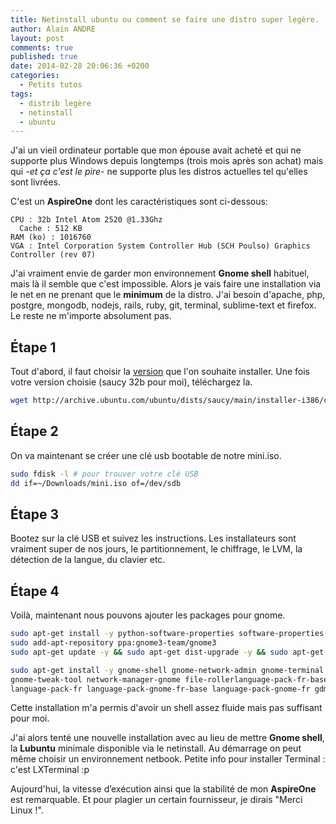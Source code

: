 ```yaml
---
title: Netinstall ubuntu ou comment se faire une distro super legère.
author: Alain ANDRE
layout: post
comments: true
published: true
date: 2014-02-28 20:06:36 +0200
categories:
  - Petits tutos
tags:
  - distrib legère
  - netinstall
  - ubuntu
---
```

J'ai un vieil ordinateur portable que mon épouse avait acheté et qui ne supporte plus Windows depuis longtemps (trois mois après son achat) mais qui -*et ça c'est le pire*- ne supporte plus les distros actuelles tel qu'elles sont livrées.

C'est un **AspireOne** dont les caractéristiques sont ci-dessous:

    CPU : 32b Intel Atom 2520 @1.33Ghz
      Cache : 512 KB
    RAM (ko) : 1016760
    VGA : Intel Corporation System Controller Hub (SCH Poulso) Graphics Controller (rev 07)


J'ai vraiment envie de garder mon environnement **Gnome shell** habituel, mais là il semble que c'est impossible. Alors je vais faire une installation via le net en ne prenant que le **minimum** de la distro. J'ai besoin d'apache, php, postgre, mongodb, nodejs, rails, ruby, git, terminal, sublime-text et firefox. Le reste ne m'importe absolument pas.

## Étape 1

Tout d'abord, il faut choisir la [version][1] que l'on souhaite installer. Une fois votre version choisie (saucy 32b pour moi), téléchargez la.

```bash
wget http://archive.ubuntu.com/ubuntu/dists/saucy/main/installer-i386/current/images/netboot/mini.iso
```

## Étape 2

On va maintenant se créer une clé usb bootable de notre mini.iso.

```bash
sudo fdisk -l # pour trouver votre clé USB
dd if=~/Downloads/mini.iso of=/dev/sdb
```

## Étape 3

Bootez sur la clé USB et suivez les instructions. Les installateurs sont vraiment super de nos jours, le partitionnement, le chiffrage, le LVM, la détection de la langue, du clavier etc.

## Étape 4

Voilà, maintenant nous pouvons ajouter les packages pour gnome.

```bash
sudo apt-get install -y python-software-properties software-properties-common
sudo add-apt-repository ppa:gnome3-team/gnome3
sudo apt-get update -y && sudo apt-get dist-upgrade -y && sudo apt-get autoremove -y

sudo apt-get install -y gnome-shell gnome-network-admin gnome-terminal \
gnome-tweak-tool network-manager-gnome file-rollerlanguage-pack-fr-base \
language-pack-fr language-pack-gnome-fr-base language-pack-gnome-fr gdm
```

Cette installation m'a permis d'avoir un shell assez fluide mais pas suffisant pour moi.

J'ai alors tenté une nouvelle installation avec au lieu de mettre **Gnome shell**, la **Lubuntu** minimale disponible via le netinstall. Au démarrage on peut même choisir un environnement netbook. Petite info pour installer Terminal : c'est LXTerminal :p

Aujourd'hui, la vitesse d’exécution ainsi que la stabilité de mon **AspireOne** est remarquable. Et pour plagier un certain fournisseur, je dirais "Merci Linux !".

 [1]: http://archive.ubuntu.com/ubuntu/dists/
